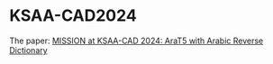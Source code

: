 # KSAA-CAD2024

The paper: [MISSION at KSAA-CAD 2024: AraT5 with Arabic Reverse Dictionary](https://aclanthology.org/2024.arabicnlp-1.76/)
